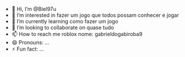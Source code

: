 - 👋 Hi, I’m @Biel97u
- 👀 I’m interested in fazer um jogo que todos possam conhecer e jogar
- 🌱 I’m currently learning como fazer um jogo 
- 💞️ I’m looking to collaborate on quase tudo 
- 📫 How to reach me roblox nome: gabrieldogabiroba9 
- 😄 Pronouns: ...
- ⚡ Fun fact: ...

<!---
Biel97u/Biel97u is a ✨ special ✨ repository because its `README.md` (this file) appears on your GitHub profile.
You can click the Preview link to take a look at your changes.
--->
